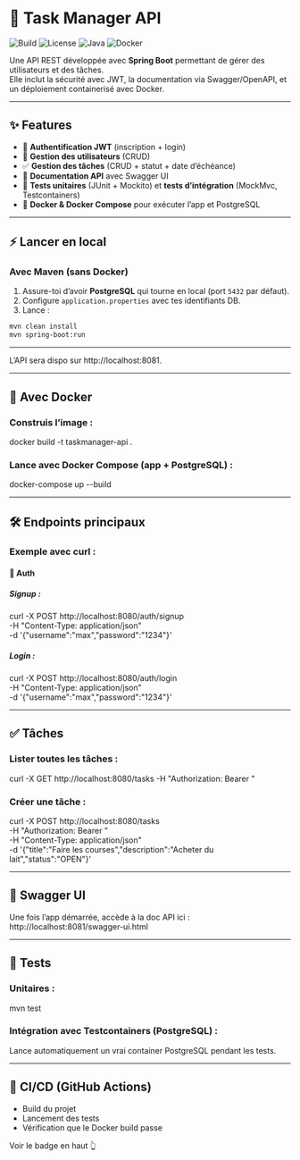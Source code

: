 # 📌 Task Manager API  

![Build](https://github.com/maximeacd/task-manager-api/actions/workflows/ci.yml/badge.svg)
![License](https://img.shields.io/badge/license-MIT-blue.svg)
![Java](https://img.shields.io/badge/java-17-brightgreen)
![Docker](https://img.shields.io/badge/docker-enabled-blue)

Une API REST développée avec **Spring Boot** permettant de gérer des utilisateurs et des tâches.  
Elle inclut la sécurité avec JWT, la documentation via Swagger/OpenAPI, et un déploiement containerisé avec Docker.

---

## ✨ Features

- 🔑 **Authentification JWT** (inscription + login)  
- 👤 **Gestion des utilisateurs** (CRUD)  
- ✅ **Gestion des tâches** (CRUD + statut + date d’échéance)  
- 📖 **Documentation API** avec Swagger UI  
- 🧪 **Tests unitaires** (JUnit + Mockito) et **tests d’intégration** (MockMvc, Testcontainers)  
- 🐳 **Docker & Docker Compose** pour exécuter l’app et PostgreSQL  

---

## ⚡ Lancer en local

### Avec Maven (sans Docker)

1. Assure-toi d’avoir **PostgreSQL** qui tourne en local (port `5432` par défaut).  
2. Configure `application.properties` avec tes identifiants DB.  
3. Lance :  

```bash
mvn clean install
mvn spring-boot:run
```

---

L’API sera dispo sur http://localhost:8081.

---

## 🐳 Avec Docker

### Construis l’image :

docker build -t taskmanager-api .

### Lance avec Docker Compose (app + PostgreSQL) :

docker-compose up --build

--- 

## 🛠️ Endpoints principaux

### Exemple avec curl :

#### 🔑 Auth

##### Signup :

curl -X POST http://localhost:8080/auth/signup \
  -H "Content-Type: application/json" \
  -d '{"username":"max","password":"1234"}'

##### Login :

curl -X POST http://localhost:8080/auth/login \
  -H "Content-Type: application/json" \
  -d '{"username":"max","password":"1234"}'

---

## ✅ Tâches

### Lister toutes les tâches :

curl -X GET http://localhost:8080/tasks -H "Authorization: Bearer <TOKEN>"

### Créer une tâche :

curl -X POST http://localhost:8080/tasks \
  -H "Authorization: Bearer <TOKEN>" \
  -H "Content-Type: application/json" \
  -d '{"title":"Faire les courses","description":"Acheter du lait","status":"OPEN"}'

---

## 📖 Swagger UI

Une fois l’app démarrée, accède à la doc API ici : http://localhost:8081/swagger-ui.html

---

## 🧪 Tests

### Unitaires : 

mvn test

### Intégration avec Testcontainers (PostgreSQL) : 

Lance automatiquement un vrai container PostgreSQL pendant les tests.

---

## 🐙 CI/CD (GitHub Actions)

- Build du projet
- Lancement des tests
- Vérification que le Docker build passe

Voir le badge en haut 👆
